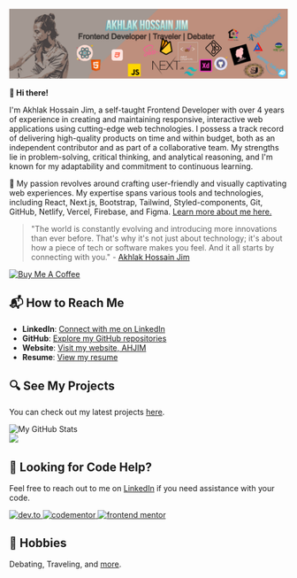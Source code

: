 ![Jim Cover Image](./jim.png)

**👋 Hi there!**

I'm Akhlak Hossain Jim, a self-taught Frontend Developer with over 4 years of experience in creating and maintaining responsive, interactive web applications using cutting-edge web technologies. I possess a track record of delivering high-quality products on time and within budget, both as an independent contributor and as part of a collaborative team. My strengths lie in problem-solving, critical thinking, and analytical reasoning, and I'm known for my adaptability and commitment to continuous learning.

🚀 My passion revolves around crafting user-friendly and visually captivating web experiences. My expertise spans various tools and technologies, including React, Next.js, Bootstrap, Tailwind, Styled-components, Git, GitHub, Netlify, Vercel, Firebase, and Figma. [Learn more about me here.](https://ahjim.com/about/)

> "The world is constantly evolving and introducing more innovations than ever before. That's why it's not just about technology; it's about how a piece of tech or software makes you feel. And it all starts by connecting with you." - [Akhlak Hossain Jim](https://ahjim.com/)

<a href="https://www.buymeacoffee.com/ahjim" target="_blank">
  <img src="https://cdn.buymeacoffee.com/buttons/v2/default-yellow.png" alt="Buy Me A Coffee" style="height: 60px !important;width: 217px !important;">
</a>

## 📬 How to Reach Me

- **LinkedIn**: [Connect with me on LinkedIn](https://www.linkedin.com/in/akhlakhossainjim/)
- **GitHub**: [Explore my GitHub repositories](https://github.com/Akhlak-Hossain-Jim)
- **Website**: [Visit my website, AHJIM](https://ahjim.com)
- **Resume**: [View my resume](./resume/resume.pdf)

## 🔍 See My Projects

You can check out my latest projects [here](https://ahjim.com/).

<div align="left">
  <img src="https://github-readme-stats.vercel.app/api?username=akhlak-hossain-jim&show_icons=true&include_all_commits=true&theme=cobalt&hide_border=true" alt="My GitHub Stats" />
  <br>
  <img src="https://github-readme-stats.vercel.app/api/top-langs/?username=akhlak-hossain-jim&layout=compact&theme=cobalt&hide_border=true" />
</div>

## 🚀 Looking for Code Help?

Feel free to reach out to me on [LinkedIn](https://www.linkedin.com/in/akhlakhossainjim/) if you need assistance with your code.

<a href="https://dev.to/akhlakhossainjim">
  <img src="https://img.shields.io/badge/DEV.to-black" alt="dev.to">
</a>
<a href="https://www.codementor.io/@aklajim">
  <img src="https://img.shields.io/badge/Code%20Mentor-Jim-lightgrey" alt="codementor">
</a>
<a href="https://www.frontendmentor.io/profile/Akhlak-Hossain-Jim">
  <img src="https://img.shields.io/badge/Frontend%20Mentor-Jim-white" alt="frontend mentor">
</a>

## 🌟 Hobbies

Debating, Traveling, and [more](https://ahjim.com/what-else/).

